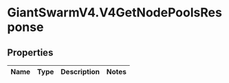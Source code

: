 # GiantSwarmV4.V4GetNodePoolsResponse

## Properties
Name | Type | Description | Notes
------------ | ------------- | ------------- | -------------


